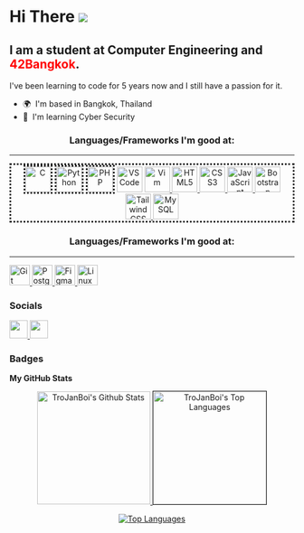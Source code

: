 Hi There ![](https://user-images.githubusercontent.com/18350557/176309783-0785949b-9127-417c-8b55-ab5a4333674e.gif)
==========================================================================================================================================

I am a student at Computer Engineering and <a href="https://www.42bangkok.com/th/" style="text-decoration:none;color:red;">42Bangkok</a>.
-----------------------------------------------------

I've been learning to code for 5 years now and I still have a passion for it.

* 🌍  I'm based in Bangkok, Thailand
* 🧠  I'm learning Cyber Security

### <p align="center"> Languages/Frameworks I'm good at: </p> 
-----------------------------------------------------
  <p align="center" style="border-style:dotted;>
    <a href="https://docs.microsoft.com/en-us/cpp/?view=msvc-170" target="_blank" style="text-decoration:none;" rel="noreferrer">
      <img src="https://raw.githubusercontent.com/danielcranney/readme-generator/main/public/icons/skills/c-colored.svg" style="border-style: dotted;" width="45" height="45" alt="C"/>
    </a>
    <a href="https://www.python.org/" target="_blank" style="text-decoration:none;" rel="noreferrer">
      <img src="https://raw.githubusercontent.com/danielcranney/readme-generator/main/public/icons/skills/python-colored.svg"  style="border-style: dotted;" width="45" height="45" alt="Python" />
    </a>
    <a href="https://www.php.net/" target="_blank" style="text-decoration:none;" rel="noreferrer">
      <img src="https://raw.githubusercontent.com/danielcranney/readme-generator/main/public/icons/skills/php-colored.svg"  style="border-style: dotted;" width="45" height="45" alt="PHP" />
    </a>
    <a href="https://code.visualstudio.com/" style="text-decoration:none;" target="_blank" rel="noreferrer">
      <img src="https://raw.githubusercontent.com/danielcranney/readme-generator/main/public/icons/skills/visualstudiocode.svg" width="45" height="45" alt="VS Code" />
    </a>
    <a href="https://www.vim.org/" target="_blank" rel="noreferrer">
      <img src="https://raw.githubusercontent.com/danielcranney/readme-generator/main/public/icons/skills/vim.svg" width="45" height="45" alt="Vim" />
    </a>
    <a href="https://developer.mozilla.org/en-US/docs/Glossary/HTML5" target="_blank" rel="noreferrer">
      <img src="https://raw.githubusercontent.com/danielcranney/readme-generator/main/public/icons/skills/html5-colored.svg" width="45" height="45" alt="HTML5" />
    </a>
    <a href="https://www.w3.org/TR/CSS/#css" target="_blank" rel="noreferrer">
      <img src="https://raw.githubusercontent.com/danielcranney/readme-generator/main/public/icons/skills/css3-colored.svg" width="45" height="45" alt="CSS3" />
    </a>
    <a href="https://developer.mozilla.org/en-US/docs/Web/JavaScript" target="_blank" rel="noreferrer">
      <img src="https://raw.githubusercontent.com/danielcranney/readme-generator/main/public/icons/skills/javascript-colored.svg" width="45" height="45" alt="JavaScript" />
    </a>
    <a href="https://getbootstrap.com/" target="_blank" rel="noreferrer">
      <img src="https://raw.githubusercontent.com/danielcranney/readme-generator/main/public/icons/skills/bootstrap-colored.svg" width="45" height="45" alt="Bootstrap" />
    </a>
    <a href="https://tailwindcss.com/" target="_blank" rel="noreferrer">
      <img src="https://raw.githubusercontent.com/danielcranney/readme-generator/main/public/icons/skills/tailwindcss-colored.svg" width="45" height="45" alt="TailwindCSS" />
    </a>
    <a href="https://www.mysql.com/" target="_blank" rel="noreferrer">
      <img src="https://raw.githubusercontent.com/danielcranney/readme-generator/main/public/icons/skills/mysql-colored.svg" width="45" height="45" alt="MySQL" />
    </a>
  </p>

### <p align="center"> Languages/Frameworks I'm good at: </p> 
-----------------------------------------------------
<p align="left">

  <a href="https://git-scm.com/" target="_blank" rel="noreferrer">
    <img src="https://raw.githubusercontent.com/danielcranney/readme-generator/main/public/icons/skills/git-colored.svg" width="36" height="36" alt="Git" />
  </a>


  <a href="https://www.postgresql.org/" target="_blank" rel="noreferrer">
    <img src="https://raw.githubusercontent.com/danielcranney/readme-generator/main/public/icons/skills/postgresql-colored.svg" width="36" height="36" alt="PostgreSQL" />
  </a>
  <a href="https://www.adobe.com/uk/products/photoshop.html" target="_blank" rel="noreferrer">
    <img src="https://raw.githubusercontent.com/danielcranney/readme-generator/main/public/icons/skills/figma-colored.svg" width="36" height="36" alt="Figma" />
  </a>
  <a href="https://www.linux.org" target="_blank" rel="noreferrer">
    <img src="https://raw.githubusercontent.com/danielcranney/readme-generator/main/public/icons/skills/linux-colored.svg" width="36" height="36" alt="Linux" /></a>
  </a>
</p>

### Socials

<p align="left"> <a href="https://www.github.com/TroJanBoi" target="_blank" rel="noreferrer"> <picture> <source media="(prefers-color-scheme: dark)" srcset="https://raw.githubusercontent.com/danielcranney/readme-generator/main/public/icons/socials/github-dark.svg" /> <source media="(prefers-color-scheme: light)" srcset="https://raw.githubusercontent.com/danielcranney/readme-generator/main/public/icons/socials/github.svg" /> <img src="https://raw.githubusercontent.com/danielcranney/readme-generator/main/public/icons/socials/github.svg" width="32" height="32" /> </picture> </a> <a href="http://www.instagram.com/boatboa_t" target="_blank" rel="noreferrer"> <picture> <source media="(prefers-color-scheme: dark)" srcset="https://raw.githubusercontent.com/danielcranney/readme-generator/main/public/icons/socials/instagram-dark.svg" /> <source media="(prefers-color-scheme: light)" srcset="https://raw.githubusercontent.com/danielcranney/readme-generator/main/public/icons/socials/instagram.svg" /> <img src="https://raw.githubusercontent.com/danielcranney/readme-generator/main/public/icons/socials/instagram.svg" width="32" height="32" /> </picture> </a></p>

### Badges

<b align="center">My GitHub Stats</b>
<p align="center">
  <a href="http://www.github.com/TroJanBoi">
    <img alt="TroJanBoi's Github Stats" src="https://github-readme-stats.vercel.app/api/?username=TroJanBoi&show_icons=true&count_private=true&theme=react&bg_color=1F222E&title_color=7cebf5&icon_color=2d7de4&show_icons=true&border_color=7cebf5&border_radius=10" height="200px"/>
  <!--   <img src="https://github-readme-stats.vercel.app/api?username=TroJanBoi&show_icons=true&hide=&count_private=true&title_color=3382ed&text_color=ffffff&icon_color=0891b2&bg_color=1c1917&hide_border=true&show_icons=true" height="200px" alt="TroJanBoi's GitHub stats" /> -->
  <!-- <img src="https://github-readme-streak-stats.herokuapp.com/?user=TroJanBoi&stroke=ffffff&background=1c1917&ring=3382ed&fire=3382ed&currStreakNum=ffffff&currStreakLabel=3382ed&sideNums=ffffff&sideLabels=ffffff&dates=ffffff&hide_border=true" /></a> -->
    <img alt="TroJanBoi's Top Languages" src="https://github-readme-stats.vercel.app/api/top-langs/?username=TroJanBoi&langs_count=8&layout=compact&theme=react&bg_color=1F222E&title_color=7cebf5&icon_color=2d7de4&show_icons=true&border_color=7cebf5&border_radius=10" style="border: solid 1px" height="200px"/>
  </a>
</p>
<p align="center">
  <a href="https://github.com/TroJanBoi">
    <img src="https://github-readme-stats.vercel.app/api/top-langs/?username=TroJanBoi&langs_count=10&title_color=7cebf5&theme=react&icon_color=2d7de4&bg_color=1F222E&hide_border=true&locale=en&border_color=7cebf5&custom_title=Top%20%Languages&border_radius=10" alt="Top Languages" />
  </a>
</p>

